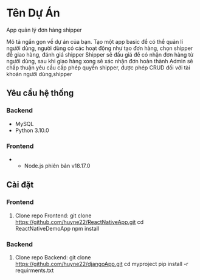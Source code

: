 # Tên Dự Án
App quản lý đơn hàng shipper

Mô tả ngắn gọn về dự án của bạn.
Tạo một app basic để có thể quản lí người dùng, người dùng có các hoạt động như tạo đơn hàng, chọn shipper 
để giao hàng, đánh giá shipper
Shipper sẽ đấu giá để có nhận đơn hàng từ người dùng, sau khi giao hàng xong sẽ xác nhận đơn hoàn thành
Admin sẽ chấp thuận yêu cầu cấp phép quyền shipper, được phép CRUD đối với tài khoản người dùng,shipper

## Yêu cầu hệ thống

### Backend
- MySQL
- Python 3.10.0


### Frontend
- - Node.js phiên bản v18.17.0


## Cài đặt

### Frontend

1. Clone repo Frontend:
   git clone https://github.com/huyne22/ReactNativeApp.git
   cd ReactNativeDemoApp
   npm install

### Backend

1. Clone repo Backend:
   git clone https://github.com/huyne22/djangoApp.git
   cd myproject
   pip install -r requirments.txt